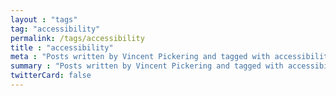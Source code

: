 ```yaml
---
layout : "tags"
tag: "accessibility"
permalink: /tags/accessibility
title : "accessibility"
meta : "Posts written by Vincent Pickering and tagged with accessibility"
summary : "Posts written by Vincent Pickering and tagged with accessibility"
twitterCard: false
---
```

